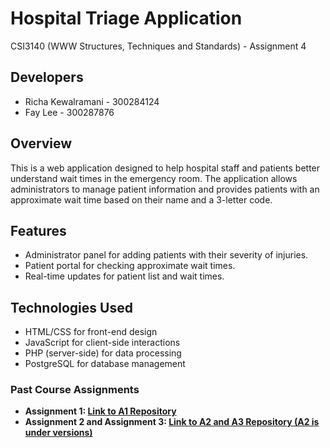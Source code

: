 # Hospital Triage Application

CSI3140 (WWW Structures, Techniques and Standards) - Assignment 4

## Developers
- Richa Kewalramani - 300284124
- Fay Lee - 300287876

## Overview
This is a web application designed to help hospital staff and patients better understand wait times in the emergency room. The application allows administrators to manage patient information and provides patients with an approximate wait time based on their name and a 3-letter code.

## Features
- Administrator panel for adding patients with their severity of injuries.
- Patient portal for checking approximate wait times.
- Real-time updates for patient list and wait times.

## Technologies Used
- HTML/CSS for front-end design
- JavaScript for client-side interactions
- PHP (server-side) for data processing
- PostgreSQL for database management

### Past Course Assignments
- **Assignment 1: [Link to A1 Repository](https://github.com/fayy-lee/portfolio)**
- **Assignment 2 and Assignment 3: [Link to A2 and A3 Repository (A2 is under versions)](https://github.com/fayy-lee/yatzygame)**
